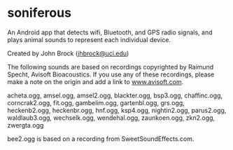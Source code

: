 soniferous
==========

An Android app that detects wifi, Bluetooth, and GPS radio signals, and plays animal sounds to represent each individual device.

Created by John Brock (jhbrock@uci.edu)



The following sounds are based on recordings copyrighted by Raimund Specht, Avisoft Bioacoustics. If you use any of these recordings, please make a note on the origin and add a link to www.avisoft.com.

acheta.ogg,
amsel.ogg,
amsel2.ogg,
blackter.ogg,
bsp3.ogg,
chaffinc.ogg,
corncrak2.ogg,
fit.ogg,
gambelim.ogg,
gartenbl.ogg,
grs.ogg,
heckenb2.ogg,
heckenbr.ogg,
hnf.ogg,
ksp4.ogg,
nightin2.ogg,
parus2.ogg,
waldlaub3.ogg,
wechselk.ogg,
wendehal.ogg,
zaunkoen.ogg,
zkn2.ogg,
zwergta.ogg


bee2.ogg is based on a recording from SweetSoundEffects.com.
